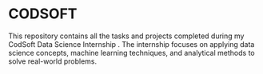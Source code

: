 # CODSOFT
This repository contains all the tasks and projects completed during my CodSoft Data Science Internship . The internship focuses on applying data science concepts, machine learning techniques, and analytical methods to solve real-world problems.
